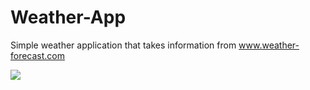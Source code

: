 # Weather-App
Simple weather application that takes information from www.weather-forecast.com

<a href = "http://gph.is/2iI4v1H"> <img src = "https://media.giphy.com/media/xUNda3NuSbxGShQ9K8/giphy.gif">
